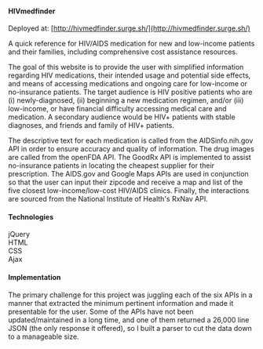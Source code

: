 #### HIVmedfinder ####

Deployed at: [http://hivmedfinder.surge.sh/](http://hivmedfinder.surge.sh/)

A quick reference for HIV/AIDS medication for new and low-income patients and their families, including comprehensive cost assistance resources.

The goal of this website is to provide the user with simplified information regarding HIV medications, their intended usage and potential side effects, and means of accessing medications and ongoing care for low-income or no-insurance patients. The target audience is HIV positive patients who are (i) newly-diagnosed, (ii) beginning a new medication regimen, and/or (iii) low-income, or have financial difficulty accessing medical care and medication. A secondary audience would be HIV+ patients with stable diagnoses, and friends and family of HIV+ patients.

The descriptive text for each medication is called from the AIDSinfo.nih.gov API in order to ensure accuracy and quality of information. The drug images are called from the openFDA API. The GoodRx API is implemented to assist no-insurance patients in locating the cheapest supplier for their prescription. The AIDS.gov and Google Maps APIs are used in conjunction so that the user can input their zipcode and receive a map and list of the five closest low-income/low-cost HIV/AIDS clinics. Finally, the interactions are sourced from the National Institute of Health's RxNav API.

#### Technologies ####

jQuery  
HTML  
CSS  
Ajax  

#### Implementation ####

The primary challenge for this project was juggling each of the six APIs in a manner that extracted the minimum pertinent information and made it presentable for the user. Some of the APIs have not been updated/maintained in a long time, and one of them returned a 26,000 line JSON (the only response it offered), so I built a parser to cut the data down to a manageable size. 
